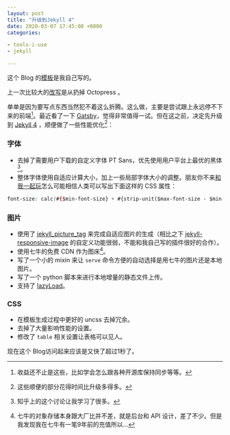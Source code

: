 ```yaml
---
layout: post
title: "升级到Jekyll 4"
date: 2020-03-07 17:45:08 +0800
categories:

- tools-i-use
- jekyll

---
```


这个 Blog 的[模板](https://github.com/lenciel/jekyll-lenciel-theme)是我自己写的。

上一次比较大的[改写](/2017/03/migrating-from-octopress-to-jekyll/)是从扔掉 Octopress 。

单单是因为要写点东西当然犯不着这么折腾。这么做，主要是尝试跟上永远停不下来的前端[^0]。最近看了一下 [Gatsby](https://www.gatsbyjs.org/)，觉得非常值得一试。但在这之前，决定先升级到 [Jekyll 4](https://jekyllrb.com/news/2019/08/20/jekyll-4-0-0-released/) ，顺便做了一些性能优化[^1]：

### 字体

- 去掉了需要用户下载的自定义字体 PT Sans，优先使用用户平台上最优的黑体[^2]。
- 整体字体使用自适应计算大小，加上一些局部字体大小的调整。朋友你不来[和我一起玩](https://github.com/lenciel/jekyll-lenciel-theme/blob/master/sass/custom/_resfont.scss)怎么可能相信人类可以写出下面这样的 CSS 属性：

```CSS
font-size: calc(#{$min-font-size} + #{strip-unit($max-font-size - $min-font-size)} * ((100vw - #{$min-vw}) / #{strip-unit($max-vw - $min-vw)}));
```

### 图片

- 使用了 [jekyll_picture_tag](https://github.com/rbuchberger/jekyll_picture_tag) 来完成自适应图片的生成（相比之下 [jekyll-responsive-image](https://github.com/wildlyinaccurate/jekyll-responsive-image) 的自定义功能很弱，不能和我自己写的插件很好的合作）。
- 使用七牛的免费 CDN 作为图床[^3]。
- 写了一个小的 mixin 来让 `serve` 命令方便的自动选择是用七牛的图片还是本地图片。
- 写了一个 python 脚本来进行本地增量的静态文件上传。
- 支持了 [lazyLoad](https://github.com/verlok/lazyload)。

### CSS

- 在模板生成过程中更好的 uncss 去掉冗余。
- 去掉了大量影响性能的设置。
- 修改了 `table` 相关设置让表格可以见人。

现在这个 Blog访问起来应该是又快了超过1秒了。

[^0]: 收益还不止是这些，比如学会怎么跟各种开源库保持同步等等。
[^1]: 这些顺便的部分花得时间比升级多得多。
[^2]: 知乎上的这个讨论让我学习了很多。
[^3]: 七牛的对象存储本身跟大厂比并不差，就是后台和 API 设计，差了不少。但是我发现我在七牛有一笔9年前的充值所以…